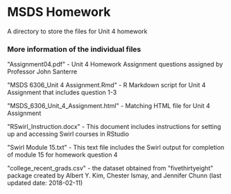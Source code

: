 # MSDS Homework
A directory to store the files for Unit 4 homework


### More information of the individual files

"Assignment04.pdf" - Unit 4 Homework Assignment questions assigned by Professor John Santerre

"MSDS 6306_Unit 4 Assignment.Rmd" - R Markdown script for Unit 4 Assignment that includes question 1-3

"MSDS_6306_Unit_4_Assignment.html" - Matching HTML file for Unit 4 Assignment

"RSwirl_Instruction.docx" - This document includes instructions for setting up and accessing Swirl courses in RStudio

"Swirl Module 15.txt" - This text file includes the Swirl output for completion of module 15 for homework question 4

"college_recent_grads.csv" - the dataset obtained from "fivethirtyeight" package created by Albert Y. Kim, Chester Ismay, and Jennifer Chunn (last updated date: 2018-02-11) 
